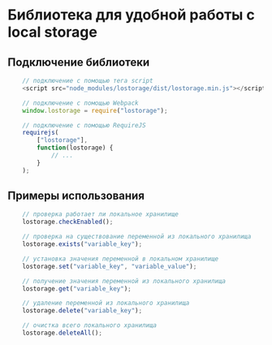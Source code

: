 # Библиотека для удобной работы с local storage

## Подключение библиотеки

```javascript
    // подключение с помощью тега script
    <script src="node_modules/lostorage/dist/lostorage.min.js"></script>
```

```javascript
    // подключение с помощью Webpack
    window.lostorage = require("lostorage");
```

```javascript
    // подключение с помощью RequireJS
    requirejs(
        ["lostorage"],
        function(lostorage) {
            // ...
        }
    );
```

## Примеры использования

```javascript
    // проверка работает ли локальное хранилище
    lostorage.checkEnabled();
```

```javascript
    // проверка на существование переменной из локального хранилища
    lostorage.exists("variable_key");
```

```javascript
    // установка значения переменной в локальном хранилище
    lostorage.set("variable_key", "variable_value");
```

```javascript
    // получение значения переменной из локального хранилища
    lostorage.get("variable_key");
```

```javascript
    // удаление переменной из локального хранилища
    lostorage.delete("variable_key");
```

```javascript
    // очистка всего локального хранилища
    lostorage.deleteAll();
```